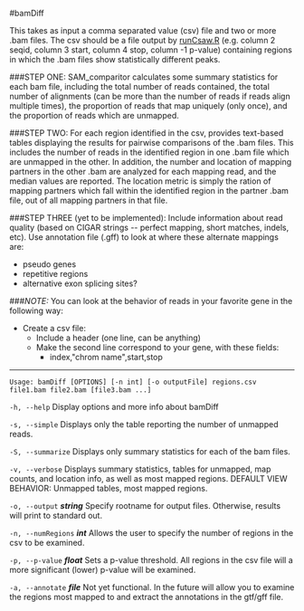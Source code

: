 #bamDiff

This takes as input a comma separated value (csv) file and two or more .bam 
files. The csv should be a file output by [runCsaw.R](../csaw/runCsaw.R) (e.g. column 2 seqid, column 3 start, column 4 stop, column -1 p-value) containing regions in which the 
.bam files show statistically different peaks. 

###STEP ONE:
SAM_comparitor calculates some summary statistics for each bam file, including 
the total number of reads contained, the total number of alignments (can be more 
than the number of reads if reads align multiple times), the proportion of 
reads that map uniquely (only once), and the proportion of reads which are 
unmapped. 

###STEP TWO:
For each region identified in the csv, provides text-based tables displaying the 
results for pairwise comparisons of the .bam files. This includes the number of 
reads in the identified region in one .bam file which are unmapped in the other. 
In addition, the number and location of mapping partners in the other .bam are 
analyzed for each mapping read, and the median values are reported. The location 
metric is simply the ration of mapping partners which fall within the identified 
region in the partner .bam file, out of all mapping partners in that file. 

###STEP THREE (yet to be implemented):
Include information about read quality (based on CIGAR strings -- perfect mapping,
short matches, indels, etc). 
Use annotation file (.gff) to look at where these alternate mappings are:
- pseudo genes
- repetitive regions
- alternative exon splicing sites?

###*NOTE:*
You can look at the behavior of reads in your favorite gene in the following way:
- Create a csv file:
	- Include a header (one line, can be anything)
	- Make the second line correspond to your gene, with these fields:
		- index,"chrom name",start,stop

--------------------------------------------------------------------------------

```Usage: bamDiff [OPTIONS] [-n int] [-o outputFile] regions.csv file1.bam file2.bam [file3.bam ...]```


```-h, --help```
Display options and more info about bamDiff


```-s, --simple```
Displays only the table reporting the number of 
unmapped reads.

```-S, --summarize```
Displays only summary statistics for each of the bam
files.

```-v, --verbose```
Displays summary statistics, tables for unmapped, 
map counts, and location info, as well as most
mapped regions.
DEFAULT VIEW BEHAVIOR: Unmapped tables, most mapped
regions.


```-o, --output```
__*string*__	Specify rootname for output files. Otherwise, results 
will print to standard out.

```-n, --numRegions```
__*int*__ 	Allows the user to specify the number of regions in
the csv to be examined.

```-p, --p-value```
__*float*__	Sets a p-value threshold. All regions in the csv
file will a more significant (lower) p-value will be
examined.


```-a, --annotate```
__*file*__ 	Not yet functional. In the future will allow you to 
examine the regions most mapped to and extract the
annotations in the gtf/gff file.

